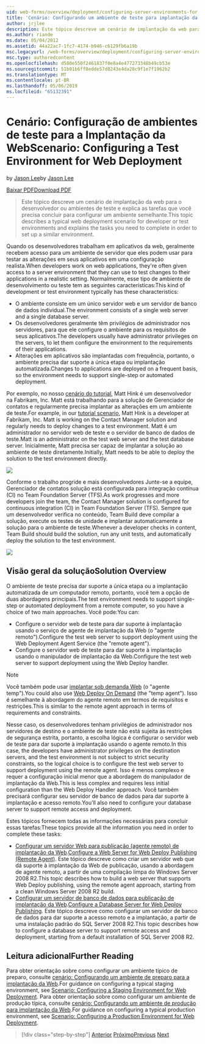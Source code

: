```yaml
---
uid: web-forms/overview/deployment/configuring-server-environments-for-web-deployment/scenario-configuring-a-test-environment-for-web-deployment
title: 'Cenário: Configurando um ambiente de teste para implantação da Web | Microsoft Docs'
author: jrjlee
description: Este tópico descreve um cenário de implantação da web para o desenvolvedor ou ambientes de teste e explica as tarefas que você precisa concluir para configurar um si...
ms.author: riande
ms.date: 05/04/2012
ms.assetid: 44a22ac7-1fc7-4174-b946-c6129fb6a19b
msc.legacyurl: /web-forms/overview/deployment/configuring-server-environments-for-web-deployment/scenario-configuring-a-test-environment-for-web-deployment
msc.type: authoredcontent
ms.openlocfilehash: d580e550f2461837f0e8a4e477273348b49cb53e
ms.sourcegitcommit: 51b01b6ff8edde57d8243e4da28c9f1e7f1962b2
ms.translationtype: MT
ms.contentlocale: pt-BR
ms.lasthandoff: 05/06/2019
ms.locfileid: "65132391"
---
```

# <a name="scenario-configuring-a-test-environment-for-web-deployment"></a><span data-ttu-id="ce85c-103">Cenário: Configuração de ambientes de teste para a Implantação da Web</span><span class="sxs-lookup"><span data-stu-id="ce85c-103">Scenario: Configuring a Test Environment for Web Deployment</span></span>

<span data-ttu-id="ce85c-104">by [Jason Lee](https://github.com/jrjlee)</span><span class="sxs-lookup"><span data-stu-id="ce85c-104">by [Jason Lee](https://github.com/jrjlee)</span></span>

[<span data-ttu-id="ce85c-105">Baixar PDF</span><span class="sxs-lookup"><span data-stu-id="ce85c-105">Download PDF</span></span>](https://msdnshared.blob.core.windows.net/media/MSDNBlogsFS/prod.evol.blogs.msdn.com/CommunityServer.Blogs.Components.WeblogFiles/00/00/00/63/56/8130.DeployingWebAppsInEnterpriseScenarios.pdf)

> <span data-ttu-id="ce85c-106">Este tópico descreve um cenário de implantação da web para o desenvolvedor ou ambientes de teste e explica as tarefas que você precisa concluir para configurar um ambiente semelhante.</span><span class="sxs-lookup"><span data-stu-id="ce85c-106">This topic describes a typical web deployment scenario for developer or test environments and explains the tasks you need to complete in order to set up a similar environment.</span></span>

<span data-ttu-id="ce85c-107">Quando os desenvolvedores trabalham em aplicativos da web, geralmente recebem acesso para um ambiente de servidor que eles podem usar para testar as alterações em seus aplicativos em uma configuração realista.</span><span class="sxs-lookup"><span data-stu-id="ce85c-107">When developers work on web applications, they're often given access to a server environment that they can use to test changes to their applications in a realistic setting.</span></span> <span data-ttu-id="ce85c-108">Normalmente, esse tipo de ambiente de desenvolvimento ou teste tem as seguintes características:</span><span class="sxs-lookup"><span data-stu-id="ce85c-108">This kind of development or test environment typically has these characteristics:</span></span>

- <span data-ttu-id="ce85c-109">O ambiente consiste em um único servidor web e um servidor de banco de dados individual.</span><span class="sxs-lookup"><span data-stu-id="ce85c-109">The environment consists of a single web server and a single database server.</span></span>
- <span data-ttu-id="ce85c-110">Os desenvolvedores geralmente têm privilégios de administrador nos servidores, para que ele configure o ambiente para os requisitos de seus aplicativos.</span><span class="sxs-lookup"><span data-stu-id="ce85c-110">The developers usually have administrator privileges on the servers, to let them configure the environment to the requirements of their applications.</span></span>
- <span data-ttu-id="ce85c-111">Alterações em aplicativos são implantadas com frequência, portanto, o ambiente precisa dar suporte a única etapa ou implantação automatizada.</span><span class="sxs-lookup"><span data-stu-id="ce85c-111">Changes to applications are deployed on a frequent basis, so the environment needs to support single-step or automated deployment.</span></span>

<span data-ttu-id="ce85c-112">Por exemplo, no nosso [cenário do tutorial](../deploying-web-applications-in-enterprise-scenarios/enterprise-web-deployment-scenario-overview.md), Matt Hink é um desenvolvedor na Fabrikam, Inc. Matt está trabalhando para a solução de Gerenciador de contatos e regularmente precisa implantar as alterações em um ambiente de teste.</span><span class="sxs-lookup"><span data-stu-id="ce85c-112">For example, in our [tutorial scenario](../deploying-web-applications-in-enterprise-scenarios/enterprise-web-deployment-scenario-overview.md), Matt Hink is a developer at Fabrikam, Inc. Matt is working on the Contact Manager solution and regularly needs to deploy changes to a test environment.</span></span> <span data-ttu-id="ce85c-113">Matt é um administrador no servidor web de teste e o servidor de banco de dados de teste.</span><span class="sxs-lookup"><span data-stu-id="ce85c-113">Matt is an administrator on the test web server and the test database server.</span></span> <span data-ttu-id="ce85c-114">Inicialmente, Matt precisa ser capaz de implantar a solução ao ambiente de teste diretamente.</span><span class="sxs-lookup"><span data-stu-id="ce85c-114">Initially, Matt needs to be able to deploy the solution to the test environment directly.</span></span>

![](scenario-configuring-a-test-environment-for-web-deployment/_static/image1.png)

<span data-ttu-id="ce85c-115">Conforme o trabalho progride e mais desenvolvedores Junte-se a equipe, Gerenciador de contatos solução está configurada para integração contínua (CI) no Team Foundation Server (TFS).</span><span class="sxs-lookup"><span data-stu-id="ce85c-115">As work progresses and more developers join the team, the Contact Manager solution is configured for continuous integration (CI) in Team Foundation Server (TFS).</span></span> <span data-ttu-id="ce85c-116">Sempre que um desenvolvedor verifica no conteúdo, Team Build deve compilar a solução, execute os testes de unidade e implantar automaticamente a solução para o ambiente de teste.</span><span class="sxs-lookup"><span data-stu-id="ce85c-116">Whenever a developer checks in content, Team Build should build the solution, run any unit tests, and automatically deploy the solution to the test environment.</span></span>

![](scenario-configuring-a-test-environment-for-web-deployment/_static/image2.png)

## <a name="solution-overview"></a><span data-ttu-id="ce85c-117">Visão geral da solução</span><span class="sxs-lookup"><span data-stu-id="ce85c-117">Solution Overview</span></span>

<span data-ttu-id="ce85c-118">O ambiente de teste precisa dar suporte a única etapa ou a implantação automatizada de um computador remoto, portanto, você tem a opção de duas abordagens principais.</span><span class="sxs-lookup"><span data-stu-id="ce85c-118">The test environment needs to support single-step or automated deployment from a remote computer, so you have a choice of two main approaches.</span></span> <span data-ttu-id="ce85c-119">Você pode:</span><span class="sxs-lookup"><span data-stu-id="ce85c-119">You can:</span></span>

- <span data-ttu-id="ce85c-120">Configure o servidor web de teste para dar suporte à implantação usando o serviço de agente de implantação da Web (o "agente remoto").</span><span class="sxs-lookup"><span data-stu-id="ce85c-120">Configure the test web server to support deployment using the Web Deployment Agent Service (the "remote agent").</span></span>
- <span data-ttu-id="ce85c-121">Configure o servidor web de teste para dar suporte à implantação usando o manipulador de implantação da Web.</span><span class="sxs-lookup"><span data-stu-id="ce85c-121">Configure the test web server to support deployment using the Web Deploy handler.</span></span>

> [!NOTE]
> <span data-ttu-id="ce85c-122">Você também pode usar [implantar sob demanda Web](https://technet.microsoft.com/library/ee517345(WS.10).aspx) (o "agente temp").</span><span class="sxs-lookup"><span data-stu-id="ce85c-122">You could also use [Web Deploy On Demand](https://technet.microsoft.com/library/ee517345(WS.10).aspx) (the "temp agent").</span></span> <span data-ttu-id="ce85c-123">Isso é semelhante à abordagem do agente remoto em termos de requisitos e restrições.</span><span class="sxs-lookup"><span data-stu-id="ce85c-123">This is similar to the remote agent approach in terms of requirements and constraints.</span></span>

<span data-ttu-id="ce85c-124">Nesse caso, os desenvolvedores tenham privilégios de administrador nos servidores de destino e o ambiente de teste não está sujeita às restrições de segurança estrita, portanto, a escolha lógica é configurar o servidor web de teste para dar suporte à implantação usando o agente remoto.</span><span class="sxs-lookup"><span data-stu-id="ce85c-124">In this case, the developers have administrator privileges on the destination servers, and the test environment is not subject to strict security constraints, so the logical choice is to configure the test web server to support deployment using the remote agent.</span></span> <span data-ttu-id="ce85c-125">Isso é menos complexo e requer a configuração inicial menor que a abordagem do manipulador de implantação da Web.</span><span class="sxs-lookup"><span data-stu-id="ce85c-125">This is less complex and requires less initial configuration than the Web Deploy Handler approach.</span></span> <span data-ttu-id="ce85c-126">Você também precisará configurar seu servidor de banco de dados para dar suporte à implantação e acesso remoto.</span><span class="sxs-lookup"><span data-stu-id="ce85c-126">You'll also need to configure your database server to support remote access and deployment.</span></span>

<span data-ttu-id="ce85c-127">Estes tópicos fornecem todas as informações necessárias para concluir essas tarefas:</span><span class="sxs-lookup"><span data-stu-id="ce85c-127">These topics provide all the information you need in order to complete these tasks:</span></span>

- <span data-ttu-id="ce85c-128">[Configurar um servidor Web para publicação (agente remoto) de implantação da Web](configuring-a-web-server-for-web-deploy-publishing-remote-agent.md).</span><span class="sxs-lookup"><span data-stu-id="ce85c-128">[Configure a Web Server for Web Deploy Publishing (Remote Agent)](configuring-a-web-server-for-web-deploy-publishing-remote-agent.md).</span></span> <span data-ttu-id="ce85c-129">Este tópico descreve como criar um servidor web que dá suporte à implantação da Web de publicação, usando a abordagem de agente remoto, a partir de uma compilação limpa do Windows Server 2008 R2.</span><span class="sxs-lookup"><span data-stu-id="ce85c-129">This topic describes how to build a web server that supports Web Deploy publishing, using the remote agent approach, starting from a clean Windows Server 2008 R2 build.</span></span>
- <span data-ttu-id="ce85c-130">[Configurar um servidor de banco de dados para publicação de implantação da Web](configuring-a-database-server-for-web-deploy-publishing.md).</span><span class="sxs-lookup"><span data-stu-id="ce85c-130">[Configure a Database Server for Web Deploy Publishing](configuring-a-database-server-for-web-deploy-publishing.md).</span></span> <span data-ttu-id="ce85c-131">Este tópico descreve como configurar um servidor de banco de dados para dar suporte a acesso remoto e a implantação, a partir de uma instalação padrão do SQL Server 2008 R2.</span><span class="sxs-lookup"><span data-stu-id="ce85c-131">This topic describes how to configure a database server to support remote access and deployment, starting from a default installation of SQL Server 2008 R2.</span></span>

## <a name="further-reading"></a><span data-ttu-id="ce85c-132">Leitura adicional</span><span class="sxs-lookup"><span data-stu-id="ce85c-132">Further Reading</span></span>

<span data-ttu-id="ce85c-133">Para obter orientação sobre como configurar um ambiente típico de preparo, consulte [cenário: Configurando um ambiente de preparo para a implantação da Web](scenario-configuring-a-staging-environment-for-web-deployment.md).</span><span class="sxs-lookup"><span data-stu-id="ce85c-133">For guidance on configuring a typical staging environment, see [Scenario: Configuring a Staging Environment for Web Deployment](scenario-configuring-a-staging-environment-for-web-deployment.md).</span></span> <span data-ttu-id="ce85c-134">Para obter orientação sobre como configurar um ambiente de produção típica, consulte [cenário: Configurando um ambiente de produção para implantação da Web](scenario-configuring-a-production-environment-for-web-deployment.md).</span><span class="sxs-lookup"><span data-stu-id="ce85c-134">For guidance on configuring a typical production environment, see [Scenario: Configuring a Production Environment for Web Deployment](scenario-configuring-a-production-environment-for-web-deployment.md).</span></span>

> [!div class="step-by-step"]
> <span data-ttu-id="ce85c-135">[Anterior](choosing-the-right-approach-to-web-deployment.md)
> [Próximo](scenario-configuring-a-staging-environment-for-web-deployment.md)</span><span class="sxs-lookup"><span data-stu-id="ce85c-135">[Previous](choosing-the-right-approach-to-web-deployment.md)
[Next](scenario-configuring-a-staging-environment-for-web-deployment.md)</span></span>
